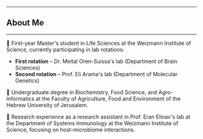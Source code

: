 
___

## **About Me**
---

🧬 First-year Master's student in Life Sciences at the Weizmann Institute of Science, currently participating in lab rotations:
  - **First rotation** – Dr. Meital Oren-Suissa's lab (Department of Brain Sciences)  
  - **Second rotation** – Prof. Eli Arama's lab (Department of Molecular Genetics)

🌱 Undergraduate degree in Biochemistry, Food Science, and Agro-Informatics at the Faculty of Agriculture, Food and Environment of the Hebrew University of Jerusalem.  

🔬 Research experience as a research assistant in Prof. Eran Elinav's lab at the Department of Systems Immunology at the Weizmann Institute of Science, focusing on host-microbiome interactions.
